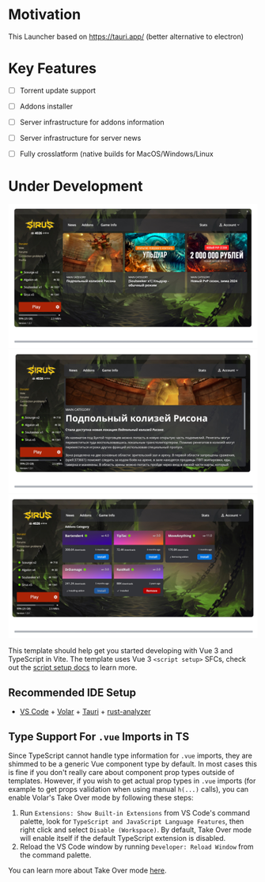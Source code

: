 # Motivation

This Launcher based on https://tauri.app/ (better alternative to electron)

# Key Features

- [ ] Torrent update support
- [ ] Addons installer
- [ ] Server infrastructure for addons information
- [ ] Server infrastructure for server news
- [ ] Fully crosslatform (native builds for MacOS/Windows/Linux


# Under Development

![main](https://github.com/JiLiZART/sirus-next-launcher/blob/master/screenshots/SCR-20240215-ecpv.jpeg)
![news](https://github.com/JiLiZART/sirus-next-launcher/blob/master/screenshots/SCR-20240215-ecyv.jpeg)
![addons](https://github.com/JiLiZART/sirus-next-launcher/blob/master/screenshots/SCR-20240215-edbw.jpeg)

This template should help get you started developing with Vue 3 and TypeScript in Vite. The template uses Vue 3 `<script setup>` SFCs, check out the [script setup docs](https://v3.vuejs.org/api/sfc-script-setup.html#sfc-script-setup) to learn more.

## Recommended IDE Setup

- [VS Code](https://code.visualstudio.com/) + [Volar](https://marketplace.visualstudio.com/items?itemName=Vue.volar) + [Tauri](https://marketplace.visualstudio.com/items?itemName=tauri-apps.tauri-vscode) + [rust-analyzer](https://marketplace.visualstudio.com/items?itemName=rust-lang.rust-analyzer)

## Type Support For `.vue` Imports in TS

Since TypeScript cannot handle type information for `.vue` imports, they are shimmed to be a generic Vue component type by default. In most cases this is fine if you don't really care about component prop types outside of templates. However, if you wish to get actual prop types in `.vue` imports (for example to get props validation when using manual `h(...)` calls), you can enable Volar's Take Over mode by following these steps:

1. Run `Extensions: Show Built-in Extensions` from VS Code's command palette, look for `TypeScript and JavaScript Language Features`, then right click and select `Disable (Workspace)`. By default, Take Over mode will enable itself if the default TypeScript extension is disabled.
2. Reload the VS Code window by running `Developer: Reload Window` from the command palette.

You can learn more about Take Over mode [here](https://github.com/johnsoncodehk/volar/discussions/471).
